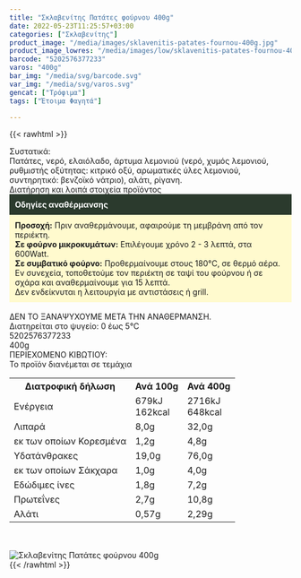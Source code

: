 ```yaml
---
title: "Σκλαβενίτης Πατάτες φούρνου 400g"
date: 2022-05-23T11:25:57+03:00
categories: ["Σκλαβενίτης"]
product_image: "/media/images/sklavenitis-patates-fournou-400g.jpg"
product_image_lowres: "/media/images/low/sklavenitis-patates-fournou-400g.jpg"
barcode: "5202576377233"
varos: "400g"
bar_img: "/media/svg/barcode.svg"
var_img: "/media/svg/varos.svg"
gencat: ["Τρόφιμα"]
tags: ["Έτοιμα Φαγητά"]

---
```

{{< rawhtml >}}

<div class="sload585"><div class="product"><div id="sistatika">Συστατικά:</div><div class="alltext">Πατάτες, νερό, ελαιόλαδο, άρτυμα λεμονιού (νερό, χυμός λεμονιού, ρυθμιστής οξύτητας: κιτρικό οξύ, αρωματικές ύλες λεμονιού, συντηρητικό: βενζοϊκό νάτριο), αλάτι, ρίγανη.</div><div id="loipa">Διατήρηση και λοιπά στοιχεία προϊόντος</div><div class="alltext"><div style="background:#2b3a2d;padding:10px;color:#fff"><b>Οδηγίες αναθέρμανσης</b></div><div style="background:#ffface;padding:10px;"><b>Προσοχή:</b> Πριν αναθερμάνουμε, αφαιρούμε τη μεμβράνη από τον περιέκτη.<br><b>Σε φούρνο μικροκυμάτων:</b> Επιλέγουμε χρόνο 2 - 3 λεπτά, στα 600Watt.<br><b>Σε συμβατικό φούρνο:</b> Προθερμαίνουμε στους 180°C, σε θερμό αέρα. Εν συνεχεία, τοποθετούμε τον περιέκτη σε ταψί του φούρνου ή σε σχάρα και αναθερμαίνουμε για 15 λεπτά.<br>Δεν ενδείκνυται η λειτουργία με αντιστάσεις ή grill.</div><br>ΔΕΝ ΤΟ ΞΑΝΑΨΥΧΟΥΜΕ ΜΕΤΑ ΤΗΝ ΑΝΑΘΕΡΜΑΝΣΗ.<br>Διατηρείται στο ψυγείο: 0 έως 5°C<br></div><div id="barcode"><div id="barimage1"></div><span id="bartext">5202576377233</span></div><div id="varos"><div id="varosimage1"></div><span id="varostext">400g</span></div><div id="kivotio">ΠΕΡΙΕΧΟΜΕΝΟ ΚΙΒΩΤΙΟΥ:<br>Το προϊόν διανέμεται σε τεμάχια</div><div class="tabout"><table id="diatable"><tbody><tr><th>Διατροφική δήλωση</th><th>Ανά 100g</th><th>Ανά 400g</th></tr><tr><td class="texr2">Ενέργεια</td><td class="texr">679kJ<br>162kcal</td><td class="texr">2716kJ<br>648kcal</td></tr><tr><td class="texr2">Λιπαρά</td><td class="texr">8,0g</td><td class="texr">32,0g</td></tr><tr><td class="gray">εκ των οποίων Κορεσµένα</td><td class="gray2">1,2g</td><td class="gray2">4,8g</td></tr><tr><td class="texr2">Yδατάνθρακες</td><td class="texr">19,0g</td><td class="texr">76,0g</td></tr><tr><td class="gray">εκ των οποίων Σάκχαρα</td><td class="gray2">1,0g</td><td class="gray2">4,0g</td></tr><tr><td class="texr2">Eδώδιμες ίνες</td><td class="texr">1,8g</td><td class="texr">7,2g</td></tr><tr><td class="texr2">Πρωτεΐνες</td><td class="texr">2,7g</td><td class="texr">10,8g</td></tr><tr><td class="texr2">Αλάτι</td><td class="texr">0,57g</td><td class="texr">2,29g</td></tr></tbody></table></div><br><br><div class="pimg"><img alt="Σκλαβενίτης Πατάτες φούρνου 400g" title="Σκλαβενίτης Πατάτες φούρνου 400g" src="/media/images/sklavenitis-patates-fournou-400g.jpg"></div></div></div>
{{< /rawhtml >}}


